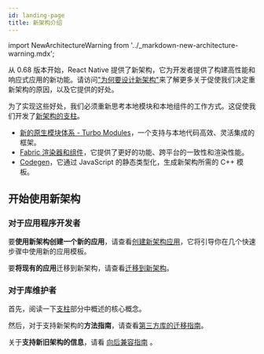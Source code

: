 ```yaml
---
id: landing-page
title: 新架构介绍
---
```


import NewArchitectureWarning from '../\_markdown-new-architecture-warning.mdx';

<NewArchitectureWarning/>

从 0.68 版本开始，React Native 提供了新架构，它为开发者提供了构建高性能和响应式应用的新功能。请访问["为何要设计新架构"](why)来了解更多关于促使我们决定重新架构的原因，以及它提供的好处。

为了实现这些好处，我们必须重新思考本地模块和本地组件的工作方式。这促使我们开发了[新架构的支柱](Pillars)。

- [新的原生模块体系 - Turbo Modules](pillars-turbomodules)，一个支持与本地代码高效、灵活集成的框架。
- [Fabric 渲染器和组件](pillars-fabric-components)，它提供了更好的功能、跨平台的一致性和渲染性能。
- [Codegen](pillars-codegen)，它通过 JavaScript 的静态类型化，生成新架构所需的 C++ 模板。

## 开始使用新架构

### 对于应用程序开发者

要**使用新架构创建一个新的应用**，请查看[创建新架构应用](use-app-template)，它将引导你在几个快速步骤中使用新的应用模板。

要**将现有的应用**迁移到新架构，请查看[迁移到新架构](../new-architecture-intro)。

### 对于库维护者

首先，阅读一下[支柱](pillars)部分中概述的核心概念。

然后，对于支持新架构的**方法指南**，请查看[第三方库的迁移指南](../new-architecture-library-intro)。

关于**支持新旧架构的信息**，请看 [向后兼容指南](backward-compatibility) 。
